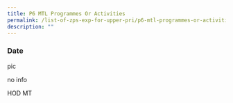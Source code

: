 ```yaml
---
title: P6 MTL Programmes Or Activities
permalink: /list-of-zps-exp-for-upper-pri/p6-mtl-programmes-or-activities/
description: ""
---
```

### **Date**

pic

no info

HOD MT